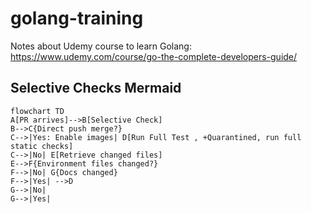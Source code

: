 # golang-training
Notes about Udemy course to learn Golang: https://www.udemy.com/course/go-the-complete-developers-guide/


## Selective Checks Mermaid

```mermaid
flowchart TD
A[PR arrives]-->B[Selective Check]
B-->C{Direct push merge?}
C-->|Yes: Enable images| D[Run Full Test , +Quarantined, run full static checks]
C-->|No| E[Retrieve changed files]
E-->F{Environment files changed?}
F-->|No| G{Docs changed}
F-->|Yes| -->D
G-->|No|
G-->|Yes|
```